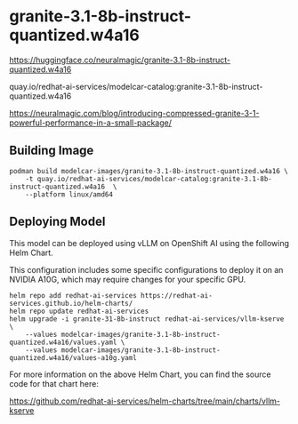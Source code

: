 # granite-3.1-8b-instruct-quantized.w4a16

https://huggingface.co/neuralmagic/granite-3.1-8b-instruct-quantized.w4a16

quay.io/redhat-ai-services/modelcar-catalog:granite-3.1-8b-instruct-quantized.w4a16

https://neuralmagic.com/blog/introducing-compressed-granite-3-1-powerful-performance-in-a-small-package/

## Building Image

```
podman build modelcar-images/granite-3.1-8b-instruct-quantized.w4a16 \
    -t quay.io/redhat-ai-services/modelcar-catalog:granite-3.1-8b-instruct-quantized.w4a16  \
    --platform linux/amd64
```

## Deploying Model

This model can be deployed using vLLM on OpenShift AI using the following Helm Chart.

This configuration includes some specific configurations to deploy it on an NVIDIA A10G, which may require changes for your specific GPU.

```
helm repo add redhat-ai-services https://redhat-ai-services.github.io/helm-charts/
helm repo update redhat-ai-services
helm upgrade -i granite-31-8b-instruct redhat-ai-services/vllm-kserve \
    --values modelcar-images/granite-3.1-8b-instruct-quantized.w4a16/values.yaml \
    --values modelcar-images/granite-3.1-8b-instruct-quantized.w4a16/values-a10g.yaml
```

For more information on the above Helm Chart, you can find the source code for that chart here:

https://github.com/redhat-ai-services/helm-charts/tree/main/charts/vllm-kserve
